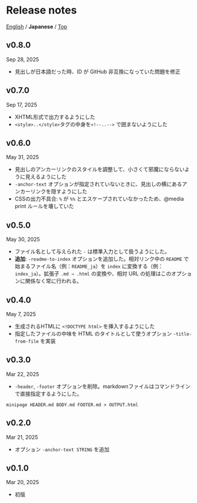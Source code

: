 Release notes
=============
[English](./release_note.md) / **Japanese** / [Top](./README.md)

v0.8.0
------
Sep 28, 2025

- 見出しが日本語だった時、ID が GitHub 非互換になっていた問題を修正

v0.7.0
------
Sep 17, 2025

- XHTML形式で出力するようにした
- `<style>..</style>`タグの中身を`<!--..-->` で囲まないようにした

v0.6.0
------
May 31, 2025

- 見出しのアンカーリンクのスタイルを調整して、小さくて邪魔にならないように見えるようにした
- `-anchor-text` オプションが指定されていないときに、見出しの横にあるアンカーリンクを隠すようにした
- CSSの出力不具合: `%` が `%%` とエスケープされていなかったため、@media print ルールを壊していた

v0.5.0
------
May 30, 2025


- ファイル名として与えられた `-` は標準入力として扱うようにした。
- **追加**: `-readme-to-index` オプションを追加した。相対リンク中の `README` で始まるファイル名（例：`README_ja`）を `index` に変換する（例：`index_ja`）。拡張子 `.md → .html` の変換や、相対 URL の処理はこのオプションに関係なく常に行われる。

v0.4.0
------
May 7, 2025

- 生成されるHTMLに `<!DOCTYPE html>` を挿入するようにした
- 指定したファイルの中味を HTML のタイトルとして使うオプション `-title-from-file` を実装

v0.3.0
------
Mar 22, 2025

- `-header`, `-footer` オプションを削除。markdownファイルはコマンドラインで直接指定するようにした。

```
minipage HEADER.md BODY.md FOOTER.md > OUTPUT.html
```

v0.2.0
------
Mar 21, 2025

- オプション `-anchor-text STRING` を追加

v0.1.0
------
Mar 20, 2025

- 初版
